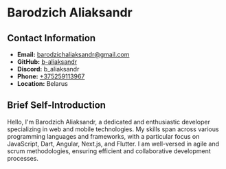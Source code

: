 # Barodzich Aliaksandr

## Contact Information
- **Email:** barodzichaliaksandr@gmail.com
- **GitHub:** [b-aliaksandr](https://github.com/b-aliaksandr)
- **Discord:** b_aliaksandr
- **Phone:** [+375259113967](tel:+375259113967)
- **Location:** Belarus

## Brief Self-Introduction

Hello, I'm Barodzich Aliaksandr, a dedicated and enthusiastic developer specializing in web and mobile technologies. My skills span across various programming languages and frameworks, with a particular focus on JavaScript, Dart, Angular, Next.js, and Flutter. I am well-versed in agile and scrum methodologies, ensuring efficient and collaborative development processes.
